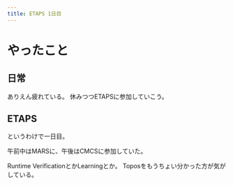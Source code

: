 ```yaml
---
title: ETAPS 1日目
---
```


# やったこと

## 日常

ありえん疲れている。
休みつつETAPSに参加していこう。

## ETAPS

というわけで一日目。

午前中はMARSに、午後はCMCSに参加していた。

Runtime VerificationとかLearningとか。
Toposをもうちょい分かった方が気がしている。
